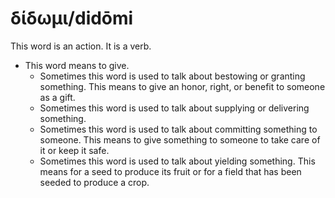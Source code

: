 # δίδωμι/didōmi
This word is an action. It is a verb.

* This word means to give.
    * Sometimes this word is used to talk about bestowing or granting something. This means to give an honor, right, or benefit to someone as a gift.
    * Sometimes this word is used to talk about supplying or delivering something. 
    * Sometimes this word is used to talk about committing something to someone. This means to give something to someone to take care of it or keep it safe.
    * Sometimes this word is used to talk about yielding something. This means for a seed to produce its fruit or for a field that has been seeded to produce a crop.
